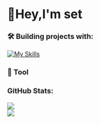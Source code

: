 # 👋Hey,I'm set


### 🛠️ Building projects with:
[![My Skills](https://skillicons.dev/icons?i=html,css,js,php,c,cpp,java,py,arduino)](https://skillicons.dev)
### 🔧 Tool

### GitHub Stats:
![](https://github-readme-stats.vercel.app/api?username=setdoene&theme=dark&hide_border=false&include_all_commits=false&count_private=false)<br/>
![](https://github-readme-stats.vercel.app/api/top-langs/?username=setdoene&theme=dark&hide_border=false&include_all_commits=false&count_private=false&layout=compact)

